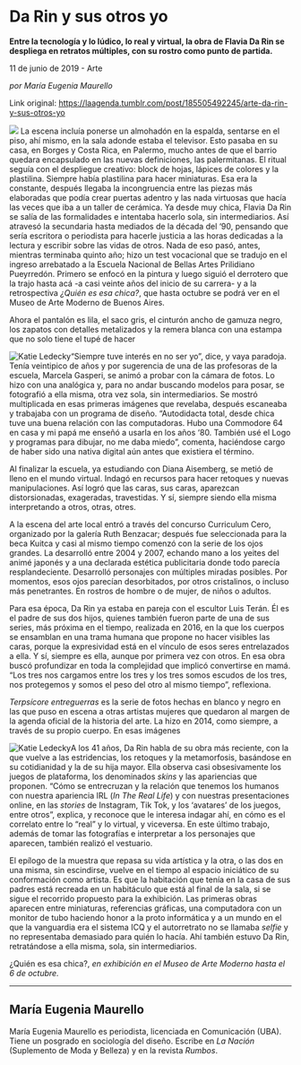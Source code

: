 # Da Rin y sus otros yo

**Entre la tecnología y lo lúdico, lo real y virtual, la obra de Flavia Da Rin se despliega en retratos múltiples, con su rostro como punto de partida.**

11 de junio de 2019 - Arte

_por María Eugenia Maurello_

Link original: https://laagenda.tumblr.com/post/185505492245/arte-da-rin-y-sus-otros-yo

![](https://64.media.tumblr.com/9365aa3dbfe66a3934ebdd2d24167236/25b3da359378fbbc-06/s500x750/b203fe01829fa92bbe16a2f003e52821094f4433.jpg)
La escena incluía ponerse un almohadón en la espalda, sentarse en el piso, ahí mismo, en la sala adonde estaba el televisor. Esto pasaba en su casa, en Borges y Costa Rica, en Palermo, mucho antes de que el barrio quedara encapsulado en las nuevas definiciones, las palermitanas. El ritual seguía con el despliegue creativo: block de hojas, lápices de colores y la plastilina. Siempre había plastilina para hacer miniaturas. Esa era la constante, después llegaba la incongruencia entre las piezas más elaboradas que podía crear puertas adentro y las nada virtuosas que hacía las veces que iba a un taller de cerámica. Ya desde muy chica, Flavia Da Rin se salía de las formalidades e intentaba hacerlo sola, sin intermediarios. Así atravesó la secundaria hasta mediados de la década del ‘90, pensando que sería escritora o periodista para hacerle justicia a las horas dedicadas a la lectura y escribir sobre las vidas de otros. Nada de eso pasó, antes, mientras terminaba quinto año; hizo un test vocacional que se tradujo en el ingreso arrebatado a la Escuela Nacional de Bellas Artes Prilidiano Pueyrredón. Primero se enfocó en la pintura y luego siguió el derrotero que la trajo hasta acá -a casi veinte años del inicio de su carrera- y a la retrospectiva *¿Quién es esa chica?*, que hasta octubre se podrá ver en el Museo de Arte Moderno de Buenos Aires.

Ahora el pantalón es lila, el saco gris, el cinturón ancho de gamuza negro, los zapatos con detalles metalizados y la remera blanca con una estampa que no solo tiene el tupé de hacer 

![Katie Ledecky](https://64.media.tumblr.com/a43a5e6950774a92c75a07767eb66932/25b3da359378fbbc-8e/s400x600/109653d5fb3cbbf55919910d0b2d411ecc02a331.jpg)“Siempre tuve interés en no ser yo”, dice, y vaya paradoja. Tenía veintipico de años y por sugerencia de una de las profesoras de la escuela, Marcela Gasperi, se animó a probar con la cámara de fotos. Lo hizo con una analógica y, para no andar buscando modelos para posar, se fotografió a ella misma, otra vez sola, sin intermediarios. Se mostró multiplicada en esas primeras imágenes que revelaba, después escaneaba y trabajaba con un programa de diseño. “Autodidacta total, desde chica tuve una buena relación con las computadoras. Hubo una Commodore 64 en casa y mi papá me enseñó a usarla en los años ‘80. También usé el Logo y programas para dibujar, no me daba miedo”, comenta, haciéndose cargo de haber sido una nativa digital aún antes que existiera el término.

Al finalizar la escuela, ya estudiando con Diana Aisemberg, se metió de lleno en el mundo virtual. Indagó en recursos para hacer retoques y nuevas manipulaciones. Así logró que las caras, sus caras, aparezcan distorsionadas, exageradas, travestidas. Y sí, siempre siendo ella misma interpretando a otros, otras, otres.

A la escena del arte local entró a través del concurso Curriculum Cero, organizado por la galería Ruth Benzacar; después fue seleccionada para la beca Kuitca y casi al mismo tiempo comenzó con la serie de los ojos grandes. La desarrolló entre 2004 y 2007, echando mano a los yeites del animé japonés y a una declarada estética publicitaria donde todo parecía resplandeciente. Desarrolló personajes con múltiples miradas posibles. Por momentos, esos ojos parecían desorbitados, por otros cristalinos, o incluso más penetrantes. En rostros de hombre o de mujer, de niños o adultos. 

Para esa época, Da Rin ya estaba en pareja con el escultor Luis Terán. Él es el padre de sus dos hijos, quienes también fueron parte de una de sus series, más próxima en el tiempo, realizada en 2016, en la que los cuerpos se ensamblan en una trama humana que propone no hacer visibles las caras, porque la expresividad está en el vínculo de esos seres entrelazados a ella. Y sí, siempre es ella, aunque por primera vez con otros. En esa obra buscó profundizar en toda la complejidad que implicó convertirse en mamá. “Los tres nos cargamos entre los tres y los tres somos escudos de los tres, nos protegemos y somos el peso del otro al mismo tiempo”, reflexiona.

*Terpsícore entreguerras* es la serie de fotos hechas en blanco y negro en las que puso en escena a otras artistas mujeres que quedaron al margen de la agenda oficial de la historia del arte. La hizo en 2014, como siempre, a través de su propio cuerpo. En esas imágenes 

![Katie Ledecky](https://64.media.tumblr.com/cb8bf227f5ad7507525cf8a2d46350a6/25b3da359378fbbc-07/s400x600/89a7f27978e6a55472926863ef262297be9033b3.jpg)A los 41 años, Da Rin habla de su obra más reciente, con la que vuelve a las estridencias, los retoques y la metamorfosis, basándose en su cotidianidad y la de su hija mayor. Ella observa casi obsesivamente los juegos de plataforma, los denominados *skins* y las apariencias que proponen. “Cómo se entrecruzan y la relación que tenemos los humanos con nuestra apariencia IRL (*In The Real Life*) y con nuestras presentaciones online, en las *stories* de Instagram, Tik Tok, y los ‘avatares’ de los juegos, entre otros”, explica, y reconoce que le interesa indagar ahí, en cómo es el correlato entre lo “real” y lo virtual, y viceversa. En este último trabajo, además de tomar las fotografías e interpretar a los personajes que aparecen, también realizó el vestuario. 

El epílogo de la muestra que repasa su vida artística y la otra, o las dos en una misma, sin escindirse, vuelve en el tiempo al espacio iniciático de su conformación como artista. Es que la habitación que tenía en la casa de sus padres está recreada en un habitáculo que está al final de la sala, si se sigue el recorrido propuesto para la exhibición. Las primeras obras aparecen entre miniaturas, referencias gráficas, una computadora con un monitor de tubo haciendo honor a la proto informática y a un mundo en el que la vanguardia era el sistema ICQ y el autorretrato no se llamaba *selfie* y no representaba demasiado para quién lo hacía. Ahí también estuvo Da Rin, retratándose a ella misma, sola, sin intermediarios.

¿Quién es esa chica?, *en exhibición en el Museo de Arte Moderno hasta el 6 de octubre.*

  




---

María Eugenia Maurello
----------------------

 María Eugenia Maurello es periodista, licenciada en Comunicación (UBA). Tiene un posgrado en sociología del diseño. Escribe en *La Nación* (Suplemento de Moda y Belleza) y en la revista *Rumbos*. 

